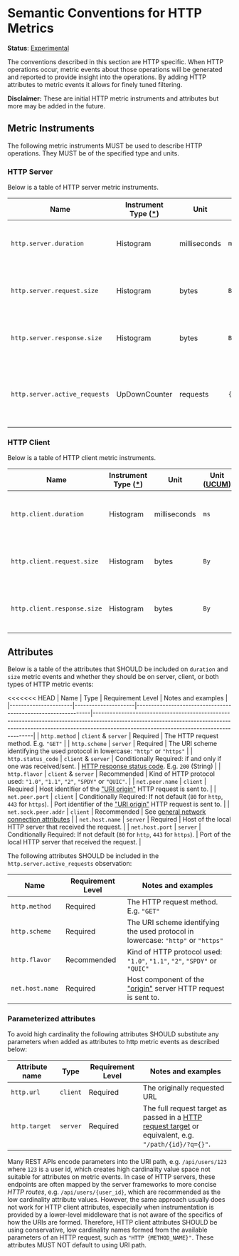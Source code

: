 <!--- Hugo front matter used to generate the website version of this page:
linkTitle: HTTP
--->

# Semantic Conventions for HTTP Metrics

**Status**: [Experimental](../../document-status.md)

The conventions described in this section are HTTP specific. When HTTP operations occur,
metric events about those operations will be generated and reported to provide insight into the
operations. By adding HTTP attributes to metric events it allows for finely tuned filtering.

**Disclaimer:** These are initial HTTP metric instruments and attributes but more may be added in the future.

## Metric Instruments

The following metric instruments MUST be used to describe HTTP operations. They MUST be of the specified
type and units.

### HTTP Server

Below is a table of HTTP server metric instruments.

| Name                          | Instrument Type ([*](README.md#instrument-types)) | Unit         | Unit ([UCUM](README.md#instrument-units)) | Description                                                                  |
|-------------------------------|---------------------------------------------------|--------------|-------------------------------------------|------------------------------------------------------------------------------|
| `http.server.duration`        | Histogram                                         | milliseconds | `ms`                                      | measures the duration inbound HTTP requests                                  |
| `http.server.request.size`    | Histogram                                         | bytes        | `By`                                      | measures the size of HTTP request messages (compressed)                      |
| `http.server.response.size`   | Histogram                                         | bytes        | `By`                                      | measures the size of HTTP response messages (compressed)                     |
| `http.server.active_requests` | UpDownCounter                                     | requests     | `{requests}`                              | measures the number of concurrent HTTP requests that are currently in-flight |

### HTTP Client

Below is a table of HTTP client metric instruments.

| Name                        | Instrument Type ([*](README.md#instrument-types)) | Unit         | Unit ([UCUM](README.md#instrument-units)) | Description                                              |
|-----------------------------|---------------------------------------------------|--------------|-------------------------------------------|----------------------------------------------------------|
| `http.client.duration`      | Histogram                                         | milliseconds | `ms`                                      | measures the duration outbound HTTP requests             |
| `http.client.request.size`  | Histogram                                         | bytes        | `By`                                      | measures the size of HTTP request messages (compressed)  |
| `http.client.response.size` | Histogram                                         | bytes        | `By`                                      | measures the size of HTTP response messages (compressed) |

## Attributes

Below is a table of the attributes that SHOULD be included on `duration` and `size` metric events
and whether they should be on server, client, or both types of HTTP metric events:

<<<<<<< HEAD
| Name               | Type                | Requirement Level                                            | Notes and examples                                                                                                                                                                                                  |
|----------------------|---------------------|--------------------------------------------------------------|---------------------------------------------------------------------------------------------------------------------------------------------------------------------------------------------------------------------|
| `http.method`        | `client` & `server` | Required                                                                     | The HTTP request method. E.g. `"GET"`                                                                                                                                |
| `http.scheme`        | `server`            | Required                                                                     | The URI scheme identifying the used protocol in lowercase: `"http"` or `"https"`                                                                                                                              |
| `http.status_code`   | `client` & `server` | Conditionally Required: if and only if one was received/sent.                | [HTTP response status code][]. E.g. `200` (String)                                                                                                                               |
| `http.flavor`        | `client` & `server` | Recommended                                                                  | Kind of HTTP protocol used: `"1.0"`, `"1.1"`, `"2"`, `"SPDY"` or `"QUIC"`.                                                                                                                              |
| `net.peer.name`      | `client`            | Required                                                                     | Host identifier of the ["URI origin"](https://www.rfc-editor.org/rfc/rfc9110.html#name-uri-origin) HTTP request is sent to.                                                                                         |
| `net.peer.port`      | `client`            | Conditionally Required: If not default (`80` for `http`, `443` for `https`). | Port identifier of the ["URI origin"](https://www.rfc-editor.org/rfc/rfc9110.html#name-uri-origin) HTTP request is sent to.                                                                                         |
| `net.sock.peer.addr` | `client`            | Recommended                                                                  | See [general network connection attributes](../../trace/semantic_conventions/span-general.md#general-network-connection-attributes)                                                                                 |
| `net.host.name`      | `server`            | Required                                                                     | Host of the local HTTP server that received the request.                                                                                                                               |
| `net.host.port`      | `server`            | Conditionally Required: If not default (`80` for `http`, `443` for `https`). | Port of the local HTTP server that received the request. |

The following attributes SHOULD be included in the `http.server.active_requests` observation:

| Name               | Requirement Level | Notes and examples                                                               |
|--------------------|-------------------|----------------------------------------------------------------------------------|
| `http.method`      | Required          | The HTTP request method. E.g. `"GET"`                                            |
| `http.scheme`      | Required          | The URI scheme identifying the used protocol in lowercase: `"http"` or `"https"` |
| `http.flavor`      | Recommended       | Kind of HTTP protocol used: `"1.0"`, `"1.1"`, `"2"`, `"SPDY"` or `"QUIC"`        |
| `net.host.name`    | Required          | Host component of the ["origin"](https://www.rfc-editor.org/rfc/rfc9110.html#section-3.6) server HTTP request is sent to. |

[HTTP host header]: https://www.rfc-editor.org/rfc/rfc9110.html#name-host-and-authority
[HTTP response status code]: https://www.rfc-editor.org/rfc/rfc9110.html#name-status-codes
[HTTP reason phrase]: https://www.rfc-editor.org/rfc/rfc9110.html#section-15.1

### Parameterized attributes

To avoid high cardinality the following attributes SHOULD substitute any parameters when added as attributes to http metric events as described below:

| Attribute name | Type    | Requirement Level | Notes and examples                                                                                     |
|----------------|---------|-------------------|--------------------------------------------------------------------------------------------------------|
| `http.url`     | `client` | Required         | The originally requested URL                                                                           |
| `http.target`  | `server` | Required         | The full request target as passed in a [HTTP request target][] or equivalent, e.g. `"/path/{id}/?q={}"`. |

[Http request target]: https://www.rfc-editor.org/rfc/rfc9110.html#name-determining-the-target-reso

Many REST APIs encode parameters into the URI path, e.g. `/api/users/123` where `123`
is a user id, which creates high cardinality value space not suitable for attributes on metric events.
In case of HTTP servers, these endpoints are often mapped by the server
frameworks to more concise _HTTP routes_, e.g. `/api/users/{user_id}`, which are
recommended as the low cardinality attribute values. However, the same approach usually
does not work for HTTP client attributes, especially when instrumentation is provided
by a lower-level middleware that is not aware of the specifics of how the URIs
are formed. Therefore, HTTP client attributes SHOULD be using conservative, low
cardinality names formed from the available parameters of an HTTP request,
such as `"HTTP {METHOD_NAME}"`. These attributes MUST NOT default to using URI
path.
